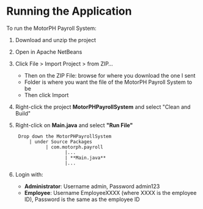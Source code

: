 # **Running the Application**

To run the MotorPH Payroll System:

1. Download and unzip the project
2. Open in Apache NetBeans
3. Click File > Import Project > from ZIP…
      - Then on the ZIP File: browse for where you download the one I sent
      - Folder is where you want the file of the MotorPH Payroll System to be
      - Then click Import
4. Right-click the project **MotorPHPayrollSystem** and select "Clean and Build"
5. Right-click on **Main.java** and select **"Run File"**

        Drop down the MotorPHPayrollSystem
            | under Source Packages
                  | com.motorph.payroll
                         |...
                         | **Main.java**
                         |...
6. Login with:
      - **Administrator**: Username admin, Password admin123
      - **Employee**: Username EmployeeXXXX (where XXXX is the employee ID), Password is the same as the employee ID
